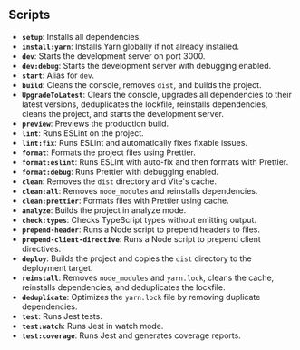 ## Scripts

- **`setup`**: Installs all dependencies.
- **`install:yarn`**: Installs Yarn globally if not already installed.
- **`dev`**: Starts the development server on port 3000.
- **`dev:debug`**: Starts the development server with debugging enabled.
- **`start`**: Alias for `dev`.
- **`build`**: Cleans the console, removes `dist`, and builds the project.
- **`UpgradeToLatest`**: Clears the console, upgrades all dependencies to their latest versions, deduplicates the
  lockfile, reinstalls dependencies, cleans the project, and starts the development server.
- **`preview`**: Previews the production build.
- **`lint`**: Runs ESLint on the project.
- **`lint:fix`**: Runs ESLint and automatically fixes fixable issues.
- **`format`**: Formats the project files using Prettier.
- **`format:eslint`**: Runs ESLint with auto-fix and then formats with Prettier.
- **`format:debug`**: Runs Prettier with debugging enabled.
- **`clean`**: Removes the `dist` directory and Vite's cache.
- **`clean:all`**: Removes `node_modules` and reinstalls dependencies.
- **`clean:prettier`**: Formats files with Prettier using cache.
- **`analyze`**: Builds the project in analyze mode.
- **`check:types`**: Checks TypeScript types without emitting output.
- **`prepend-header`**: Runs a Node script to prepend headers to files.
- **`prepend-client-directive`**: Runs a Node script to prepend client directives.
- **`deploy`**: Builds the project and copies the `dist` directory to the deployment target.
- **`reinstall`**: Removes `node_modules` and `yarn.lock`, cleans the cache, reinstalls dependencies, and deduplicates
  the lockfile.
- **`deduplicate`**: Optimizes the `yarn.lock` file by removing duplicate dependencies.
- **`test`**: Runs Jest tests.
- **`test:watch`**: Runs Jest in watch mode.
- **`test:coverage`**: Runs Jest and generates coverage reports.
